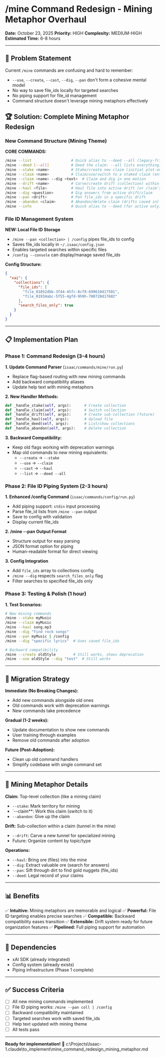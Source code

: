 # /mine Command Redesign - Mining Metaphor Overhaul

**Date:** October 23, 2025
**Priority:** HIGH
**Complexity:** MEDIUM-HIGH
**Estimated Time:** 6-8 hours

---

## 🎯 Problem Statement

Current `/mine` commands are confusing and hard to remember:
- `--use`, `--create`, `--cast`, `--dig`, `--pan` don't form a cohesive mental model
- No way to save file_ids locally for targeted searches
- No piping support for file_id management
- Command structure doesn't leverage mining metaphors effectively

## 🏆 Solution: Complete Mining Metaphor Redesign

### New Command Structure (Mining Theme)

**CORE COMMANDS:**
```bash
/mine --list                  # Quick alias to --deed --all (legacy-friendly)
/mine --deed [--all]          # Deed the claim: --all lists everything; no arg shows active details
/mine --stake <name>          # Stake/create new claim (initial plot-out)
/mine --claim <name>          # Claim/use/switch to a staked claim (enter the territory)
/mine --claim <name> --dig <text>  # Claim and dig in one motion
/mine --drift <name>          # Carve/create drift (collection) within active claim
/mine --haul <file>           # Haul file into active drift (or claim's default)
/mine --dig <question>        # Dig answers from active drift/claim
/mine --pan <drift>           # Pan file_ids in a specific drift
/mine --abandon <claim>       # Abandon/delete claim (drifts caved in)
/mine --info                  # Quick alias to --deed (for active only)
```

### File ID Management System

**NEW: Local File ID Storage**
- `/mine --pan <collection> | /config` pipes file_ids to config
- Saves file_ids locally in `~/.isaac/config.json`
- Enables targeted searches within specific files
- `/config --console` can display/manage saved file_ids

**Config Structure:**
```json
{
  "xai": {
    "collections": {
      "file_ids": [
        "file_01852dbb-3f44-45fc-8cf8-699610d17501",
        "file_01934abc-5f55-4gfd-9h9h-700720d17602"
      ],
      "search_files_only": true
    }
  }
}
```

---

## 📋 Implementation Plan

### Phase 1: Command Redesign (3-4 hours)

**1. Update Command Parser** (`isaac/commands/mine/run.py`)
- Replace flag-based routing with new mining commands
- Add backward compatibility aliases
- Update help text with mining metaphors

**2. New Handler Methods:**
```python
def _handle_stake(self, args):      # Create collection
def _handle_claim(self, args):      # Switch collection
def _handle_drift(self, args):      # Create sub-collection (future)
def _handle_haul(self, args):       # Upload file
def _handle_deed(self, args):       # List/show collections
def _handle_abandon(self, args):    # Delete collection
```

**3. Backward Compatibility:**
- Keep old flags working with deprecation warnings
- Map old commands to new mining equivalents:
  - `--create` → `--stake`
  - `--use` → `--claim`
  - `--cast` → `--haul`
  - `--list` → `--deed --all`

### Phase 2: File ID Piping System (2-3 hours)

**1. Enhanced /config Command** (`isaac/commands/config/run.py`)
- Add piping support: `stdin` input processing
- Parse file_id lists from `/mine --pan` output
- Save to config with validation
- Display current file_ids

**2. /mine --pan Output Format**
- Structure output for easy parsing
- JSON format option for piping
- Human-readable format for direct viewing

**3. Config Integration**
- Add `file_ids` array to collections config
- `/mine --dig` respects `search_files_only` flag
- Filter searches to specified file_ids only

### Phase 3: Testing & Polish (1 hour)

**1. Test Scenarios:**
```bash
# New mining commands
/mine --stake myMusic
/mine --claim myMusic
/mine --haul song.mp3
/mine --dig "find rock songs"
/mine --pan myMusic | /config
/mine --dig "specific lyrics"  # Uses saved file_ids

# Backward compatibility
/mine --create oldStyle        # Still works, shows deprecation
/mine --use oldStyle --dig "test"  # Still works
```

---

## 🔄 Migration Strategy

**Immediate (No Breaking Changes):**
- Add new commands alongside old ones
- Old commands work with deprecation warnings
- New commands take precedence

**Gradual (1-2 weeks):**
- Update documentation to show new commands
- User training through examples
- Remove old commands after adoption

**Future (Post-Adoption):**
- Clean up old command handlers
- Simplify codebase with single command set

---

## 🎨 Mining Metaphor Details

**Claim:** Top-level collection (like a mining claim)
- `--stake`: Mark territory for mining
- `--claim**: Work this claim (switch to it)
- `--abandon`: Give up the claim

**Drift:** Sub-collection within a claim (tunnel in the mine)
- `--drift`: Carve a new tunnel for specialized mining
- Future: Organize content by topic/type

**Operations:**
- `--haul`: Bring ore (files) into the mine
- `--dig`: Extract valuable ore (search for answers)
- `--pan`: Sift through dirt to find gold nuggets (file_ids)
- `--deed`: Legal record of your claims

---

## 📊 Benefits

✅ **Intuitive:** Mining metaphors are memorable and logical
✅ **Powerful:** File ID targeting enables precise searches
✅ **Compatible:** Backward compatibility eases transition
✅ **Extensible:** Drift system ready for future organization features
✅ **Pipelined:** Full piping support for automation

---

## 🚧 Dependencies

- xAI SDK (already integrated)
- Config system (already exists)
- Piping infrastructure (Phase 1 complete)

---

## ✅ Success Criteria

- [ ] All new mining commands implemented
- [ ] File ID piping works: `/mine --pan coll | /config`
- [ ] Backward compatibility maintained
- [ ] Targeted searches work with saved file_ids
- [ ] Help text updated with mining theme
- [ ] All tests pass

---

**Ready for implementation!** 🚀</content>
<parameter name="filePath">c:\Projects\Isaac-1\.claude\to_implement\mine_command_redesign_mining_metaphor.md